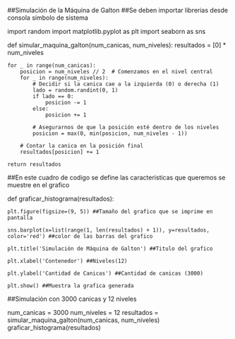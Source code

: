##Simulación de la Máquina de Galton
##Se deben importar librerias desde consola simbolo de sistema


import random
import matplotlib.pyplot as plt
import seaborn as sns

def simular_maquina_galton(num_canicas, num_niveles):
    resultados = [0] * num_niveles

    for _ in range(num_canicas):
        posicion = num_niveles // 2  # Comenzamos en el nivel central
        for _ in range(num_niveles):
            # Decidir si la canica cae a la izquierda (0) o derecha (1)
            lado = random.randint(0, 1)
            if lado == 0:
                posicion -= 1
            else:
                posicion += 1

            # Asegurarnos de que la posición esté dentro de los niveles
            posicion = max(0, min(posicion, num_niveles - 1))

        # Contar la canica en la posición final
        resultados[posicion] += 1

    return resultados

##En este cuadro de codigo se define las caracteristicas que queremos se muestre en el grafico



def graficar_histograma(resultados):

    plt.figure(figsize=(9, 5)) ##Tamaño del grafico que se imprime en pantalla    
    
    sns.barplot(x=list(range(1, len(resultados) + 1)), y=resultados, color='red') ##color de las barras del grafico
    
    plt.title('Simulación de Máquina de Galton') ##Titulo del grafico
    
    plt.xlabel('Contenedor') ##Niveles(12)
    
    plt.ylabel('Cantidad de Canicas') ##Cantidad de canicas (3000)   
    
    plt.show() ##Muestra la grafica generada

##Simulación con 3000 canicas y 12 niveles

num_canicas = 3000
num_niveles = 12
resultados = simular_maquina_galton(num_canicas, num_niveles)
graficar_histograma(resultados)
